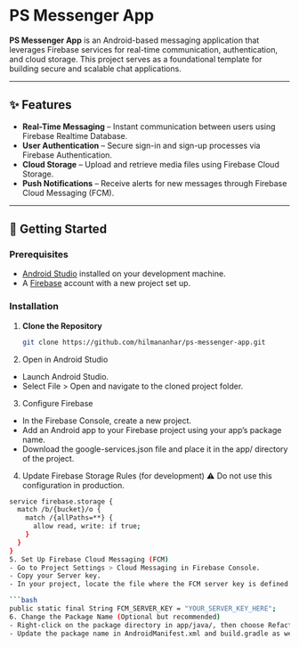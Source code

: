 # PS Messenger App

**PS Messenger App** is an Android-based messaging application that leverages Firebase services for real-time communication, authentication, and cloud storage. This project serves as a foundational template for building secure and scalable chat applications.

---

## ✨ Features

- **Real-Time Messaging** – Instant communication between users using Firebase Realtime Database.
- **User Authentication** – Secure sign-in and sign-up processes via Firebase Authentication.
- **Cloud Storage** – Upload and retrieve media files using Firebase Cloud Storage.
- **Push Notifications** – Receive alerts for new messages through Firebase Cloud Messaging (FCM).

---

## 🚀 Getting Started

### Prerequisites

- [Android Studio](https://developer.android.com/studio) installed on your development machine.
- A [Firebase](https://firebase.google.com/) account with a new project set up.

### Installation

1. **Clone the Repository**

   ```bash
   git clone https://github.com/hilmananhar/ps-messenger-app.git
3. Open in Android Studio
- Launch Android Studio.
- Select File > Open and navigate to the cloned project folder.
3. Configure Firebase
- In the Firebase Console, create a new project.
- Add an Android app to your Firebase project using your app’s package name.
- Download the google-services.json file and place it in the app/ directory of the project.
4. Update Firebase Storage Rules (for development)
⚠️ Do not use this configuration in production.

  ```bash
  service firebase.storage {
    match /b/{bucket}/o {
      match /{allPaths=**} {
        allow read, write: if true;
      }
    }
  }
5. Set Up Firebase Cloud Messaging (FCM)
- Go to Project Settings > Cloud Messaging in Firebase Console.
- Copy your Server key.
- In your project, locate the file where the FCM server key is defined (e.g., Constants.java) and replace:

  ```bash
  public static final String FCM_SERVER_KEY = "YOUR_SERVER_KEY_HERE";
6. Change the Package Name (Optional but recommended)
- Right-click on the package directory in app/java/, then choose Refactor > Rename.
- Update the package name in AndroidManifest.xml and build.gradle as well.
